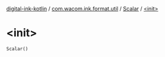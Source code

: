 [digital-ink-kotlin](../../index.md) / [com.wacom.ink.format.util](../index.md) / [Scalar](index.md) / [&lt;init&gt;](./-init-.md)

# &lt;init&gt;

`Scalar()`
